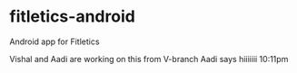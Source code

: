 # fitletics-android
Android app for Fitletics

Vishal and Aadi are working on this from V-branch
Aadi says hiiiiiii
10:11pm
